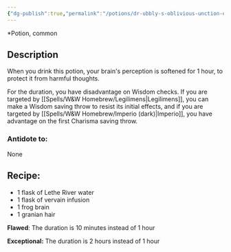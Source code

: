 ```yaml
---
{"dg-publish":true,"permalink":"/potions/dr-ubbly-s-oblivious-unction-ec/"}
---
```


*Potion, common 

## Description

When you drink this potion, your brain's perception is softened for 1 hour, to protect it from harmful thoughts.

For the duration, you have disadvantage on Wisdom checks. If you are targeted by [[Spells/W&W Homebrew/Legilimens\|Legilimens]], you can make a Wisdom saving throw to resist its initial effects, and if you are targeted by [[Spells/W&W Homebrew/Imperio (dark)\|Imperio]], you have advantage on the first Charisma saving throw.

### Antidote to: 
None

## Recipe:

- 1 flask of Lethe River water
- 1 flask of vervain infusion
- 1 frog brain
- 1 granian hair

**Flawed**:
The duration is 10 minutes instead of 1 hour

**Exceptional:** 
The duration is 2 hours instead of 1 hour